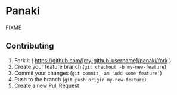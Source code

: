 # Panaki

FIXME

## Contributing

1. Fork it ( https://github.com/[my-github-username]/panaki/fork )
2. Create your feature branch (`git checkout -b my-new-feature`)
3. Commit your changes (`git commit -am 'Add some feature'`)
4. Push to the branch (`git push origin my-new-feature`)
5. Create a new Pull Request
